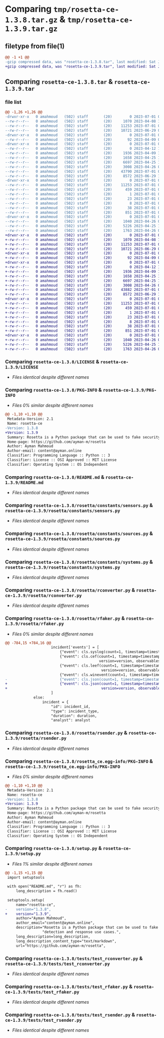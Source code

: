 # Comparing `tmp/rosetta-ce-1.3.8.tar.gz` & `tmp/rosetta-ce-1.3.9.tar.gz`

## filetype from file(1)

```diff
@@ -1 +1 @@
-gzip compressed data, was "rosetta-ce-1.3.8.tar", last modified: Sat Jul  1 06:29:57 2023, max compression
+gzip compressed data, was "rosetta-ce-1.3.9.tar", last modified: Sat Jul  1 06:47:16 2023, max compression
```

## Comparing `rosetta-ce-1.3.8.tar` & `rosetta-ce-1.3.9.tar`

### file list

```diff
@@ -1,26 +1,26 @@
-drwxr-xr-x   0 amahmoud   (502) staff       (20)        0 2023-07-01 06:29:57.602789 rosetta-ce-1.3.8/
--rw-r--r--   0 amahmoud   (502) staff       (20)     1070 2023-04-08 17:22:13.000000 rosetta-ce-1.3.8/LICENSE
--rw-r--r--   0 amahmoud   (502) staff       (20)    11253 2023-07-01 06:29:57.602452 rosetta-ce-1.3.8/PKG-INFO
--rw-r--r--   0 amahmoud   (502) staff       (20)    10721 2023-06-29 06:50:02.000000 rosetta-ce-1.3.8/README.md
-drwxr-xr-x   0 amahmoud   (502) staff       (20)        0 2023-07-01 06:29:57.596905 rosetta-ce-1.3.8/rosetta/
--rw-r--r--   0 amahmoud   (502) staff       (20)       92 2023-04-09 08:11:12.000000 rosetta-ce-1.3.8/rosetta/__init__.py
-drwxr-xr-x   0 amahmoud   (502) staff       (20)        0 2023-07-01 06:29:57.598717 rosetta-ce-1.3.8/rosetta/constants/
--rw-r--r--   0 amahmoud   (502) staff       (20)        0 2023-04-12 16:36:37.000000 rosetta-ce-1.3.8/rosetta/constants/__init__.py
--rw-r--r--   0 amahmoud   (502) staff       (20)     1936 2023-04-09 13:32:25.000000 rosetta-ce-1.3.8/rosetta/constants/sensors.py
--rw-r--r--   0 amahmoud   (502) staff       (20)     1658 2023-04-25 15:36:11.000000 rosetta-ce-1.3.8/rosetta/constants/sources.py
--rw-r--r--   0 amahmoud   (502) staff       (20)     6697 2023-04-25 15:36:11.000000 rosetta-ce-1.3.8/rosetta/constants/systems.py
--rw-r--r--   0 amahmoud   (502) staff       (20)     3008 2023-04-26 09:01:43.000000 rosetta-ce-1.3.8/rosetta/rconverter.py
--rw-r--r--   0 amahmoud   (502) staff       (20)    43790 2023-07-01 06:28:28.000000 rosetta-ce-1.3.8/rosetta/rfaker.py
--rw-r--r--   0 amahmoud   (502) staff       (20)     8572 2023-06-29 15:55:20.000000 rosetta-ce-1.3.8/rosetta/rsender.py
-drwxr-xr-x   0 amahmoud   (502) staff       (20)        0 2023-07-01 06:29:57.600552 rosetta-ce-1.3.8/rosetta_ce.egg-info/
--rw-r--r--   0 amahmoud   (502) staff       (20)    11253 2023-07-01 06:29:57.000000 rosetta-ce-1.3.8/rosetta_ce.egg-info/PKG-INFO
--rw-r--r--   0 amahmoud   (502) staff       (20)      459 2023-07-01 06:29:57.000000 rosetta-ce-1.3.8/rosetta_ce.egg-info/SOURCES.txt
--rw-r--r--   0 amahmoud   (502) staff       (20)        1 2023-07-01 06:29:57.000000 rosetta-ce-1.3.8/rosetta_ce.egg-info/dependency_links.txt
--rw-r--r--   0 amahmoud   (502) staff       (20)       23 2023-07-01 06:29:57.000000 rosetta-ce-1.3.8/rosetta_ce.egg-info/requires.txt
--rw-r--r--   0 amahmoud   (502) staff       (20)        8 2023-07-01 06:29:57.000000 rosetta-ce-1.3.8/rosetta_ce.egg-info/top_level.txt
--rw-r--r--   0 amahmoud   (502) staff       (20)       38 2023-07-01 06:29:57.602830 rosetta-ce-1.3.8/setup.cfg
--rw-r--r--   0 amahmoud   (502) staff       (20)      851 2023-07-01 06:28:46.000000 rosetta-ce-1.3.8/setup.py
-drwxr-xr-x   0 amahmoud   (502) staff       (20)        0 2023-07-01 06:29:57.601922 rosetta-ce-1.3.8/tests/
--rw-r--r--   0 amahmoud   (502) staff       (20)     1040 2023-04-26 09:01:43.000000 rosetta-ce-1.3.8/tests/test_rconverter.py
--rw-r--r--   0 amahmoud   (502) staff       (20)     5226 2023-04-25 15:36:11.000000 rosetta-ce-1.3.8/tests/test_rfaker.py
--rw-r--r--   0 amahmoud   (502) staff       (20)     1763 2023-04-26 09:02:44.000000 rosetta-ce-1.3.8/tests/test_rsender.py
+drwxr-xr-x   0 amahmoud   (502) staff       (20)        0 2023-07-01 06:47:16.806053 rosetta-ce-1.3.9/
+-rw-r--r--   0 amahmoud   (502) staff       (20)     1070 2023-04-08 17:22:13.000000 rosetta-ce-1.3.9/LICENSE
+-rw-r--r--   0 amahmoud   (502) staff       (20)    11253 2023-07-01 06:47:16.805736 rosetta-ce-1.3.9/PKG-INFO
+-rw-r--r--   0 amahmoud   (502) staff       (20)    10721 2023-06-29 06:50:02.000000 rosetta-ce-1.3.9/README.md
+drwxr-xr-x   0 amahmoud   (502) staff       (20)        0 2023-07-01 06:47:16.799929 rosetta-ce-1.3.9/rosetta/
+-rw-r--r--   0 amahmoud   (502) staff       (20)       92 2023-04-09 08:11:12.000000 rosetta-ce-1.3.9/rosetta/__init__.py
+drwxr-xr-x   0 amahmoud   (502) staff       (20)        0 2023-07-01 06:47:16.802029 rosetta-ce-1.3.9/rosetta/constants/
+-rw-r--r--   0 amahmoud   (502) staff       (20)        0 2023-04-12 16:36:37.000000 rosetta-ce-1.3.9/rosetta/constants/__init__.py
+-rw-r--r--   0 amahmoud   (502) staff       (20)     1936 2023-04-09 13:32:25.000000 rosetta-ce-1.3.9/rosetta/constants/sensors.py
+-rw-r--r--   0 amahmoud   (502) staff       (20)     1658 2023-04-25 15:36:11.000000 rosetta-ce-1.3.9/rosetta/constants/sources.py
+-rw-r--r--   0 amahmoud   (502) staff       (20)     6697 2023-04-25 15:36:11.000000 rosetta-ce-1.3.9/rosetta/constants/systems.py
+-rw-r--r--   0 amahmoud   (502) staff       (20)     3008 2023-04-26 09:01:43.000000 rosetta-ce-1.3.9/rosetta/rconverter.py
+-rw-r--r--   0 amahmoud   (502) staff       (20)    43882 2023-07-01 06:45:41.000000 rosetta-ce-1.3.9/rosetta/rfaker.py
+-rw-r--r--   0 amahmoud   (502) staff       (20)     8572 2023-06-29 15:55:20.000000 rosetta-ce-1.3.9/rosetta/rsender.py
+drwxr-xr-x   0 amahmoud   (502) staff       (20)        0 2023-07-01 06:47:16.803809 rosetta-ce-1.3.9/rosetta_ce.egg-info/
+-rw-r--r--   0 amahmoud   (502) staff       (20)    11253 2023-07-01 06:47:16.000000 rosetta-ce-1.3.9/rosetta_ce.egg-info/PKG-INFO
+-rw-r--r--   0 amahmoud   (502) staff       (20)      459 2023-07-01 06:47:16.000000 rosetta-ce-1.3.9/rosetta_ce.egg-info/SOURCES.txt
+-rw-r--r--   0 amahmoud   (502) staff       (20)        1 2023-07-01 06:47:16.000000 rosetta-ce-1.3.9/rosetta_ce.egg-info/dependency_links.txt
+-rw-r--r--   0 amahmoud   (502) staff       (20)       23 2023-07-01 06:47:16.000000 rosetta-ce-1.3.9/rosetta_ce.egg-info/requires.txt
+-rw-r--r--   0 amahmoud   (502) staff       (20)        8 2023-07-01 06:47:16.000000 rosetta-ce-1.3.9/rosetta_ce.egg-info/top_level.txt
+-rw-r--r--   0 amahmoud   (502) staff       (20)       38 2023-07-01 06:47:16.806090 rosetta-ce-1.3.9/setup.cfg
+-rw-r--r--   0 amahmoud   (502) staff       (20)      851 2023-07-01 06:45:54.000000 rosetta-ce-1.3.9/setup.py
+drwxr-xr-x   0 amahmoud   (502) staff       (20)        0 2023-07-01 06:47:16.805261 rosetta-ce-1.3.9/tests/
+-rw-r--r--   0 amahmoud   (502) staff       (20)     1040 2023-04-26 09:01:43.000000 rosetta-ce-1.3.9/tests/test_rconverter.py
+-rw-r--r--   0 amahmoud   (502) staff       (20)     5226 2023-04-25 15:36:11.000000 rosetta-ce-1.3.9/tests/test_rfaker.py
+-rw-r--r--   0 amahmoud   (502) staff       (20)     1763 2023-04-26 09:02:44.000000 rosetta-ce-1.3.9/tests/test_rsender.py
```

### Comparing `rosetta-ce-1.3.8/LICENSE` & `rosetta-ce-1.3.9/LICENSE`

 * *Files identical despite different names*

### Comparing `rosetta-ce-1.3.8/PKG-INFO` & `rosetta-ce-1.3.9/PKG-INFO`

 * *Files 0% similar despite different names*

```diff
@@ -1,10 +1,10 @@
 Metadata-Version: 2.1
 Name: rosetta-ce
-Version: 1.3.8
+Version: 1.3.9
 Summary: Rosetta is a Python package that can be used to fake security logs and alerts for testing different detection and response use cases.
 Home-page: https://github.com/ayman-m/rosetta
 Author: Ayman Mahmoud
 Author-email: content@ayman.online
 Classifier: Programming Language :: Python :: 3
 Classifier: License :: OSI Approved :: MIT License
 Classifier: Operating System :: OS Independent
```

### Comparing `rosetta-ce-1.3.8/README.md` & `rosetta-ce-1.3.9/README.md`

 * *Files identical despite different names*

### Comparing `rosetta-ce-1.3.8/rosetta/constants/sensors.py` & `rosetta-ce-1.3.9/rosetta/constants/sensors.py`

 * *Files identical despite different names*

### Comparing `rosetta-ce-1.3.8/rosetta/constants/sources.py` & `rosetta-ce-1.3.9/rosetta/constants/sources.py`

 * *Files identical despite different names*

### Comparing `rosetta-ce-1.3.8/rosetta/constants/systems.py` & `rosetta-ce-1.3.9/rosetta/constants/systems.py`

 * *Files identical despite different names*

### Comparing `rosetta-ce-1.3.8/rosetta/rconverter.py` & `rosetta-ce-1.3.9/rosetta/rconverter.py`

 * *Files identical despite different names*

### Comparing `rosetta-ce-1.3.8/rosetta/rfaker.py` & `rosetta-ce-1.3.9/rosetta/rfaker.py`

 * *Files 0% similar despite different names*

```diff
@@ -784,15 +784,16 @@
                     incident['events'] = [
                         {"event": cls.syslog(count=1, timestamp=timestamp, observables=observables)[0]},
                         {"event": cls.cef(count=1, timestamp=timestamp, vendor=vendor, product=product,
                                           version=version, observables=observables)[0]},
                         {"event": cls.leef(count=1, timestamp=timestamp, vendor=vendor, product=product,
                                            version=version, observables=observables)[0]},
                         {"event": cls.winevent(count=1, timestamp=timestamp, observables=observables)[0]},
-                        {"event": cls.json(count=1, timestamp=timestamp, observables=observables)[0]}
+                        {"event": cls.json(count=1, timestamp=timestamp, vendor=vendor, product=product,
+                                           version=version, observables=observables)[0]}
                     ]
             else:
                 incident = {
                     "id": incident_id,
                     "type": incident_type,
                     "duration": duration,
                     "analyst": analyst
```

### Comparing `rosetta-ce-1.3.8/rosetta/rsender.py` & `rosetta-ce-1.3.9/rosetta/rsender.py`

 * *Files identical despite different names*

### Comparing `rosetta-ce-1.3.8/rosetta_ce.egg-info/PKG-INFO` & `rosetta-ce-1.3.9/rosetta_ce.egg-info/PKG-INFO`

 * *Files 0% similar despite different names*

```diff
@@ -1,10 +1,10 @@
 Metadata-Version: 2.1
 Name: rosetta-ce
-Version: 1.3.8
+Version: 1.3.9
 Summary: Rosetta is a Python package that can be used to fake security logs and alerts for testing different detection and response use cases.
 Home-page: https://github.com/ayman-m/rosetta
 Author: Ayman Mahmoud
 Author-email: content@ayman.online
 Classifier: Programming Language :: Python :: 3
 Classifier: License :: OSI Approved :: MIT License
 Classifier: Operating System :: OS Independent
```

### Comparing `rosetta-ce-1.3.8/setup.py` & `rosetta-ce-1.3.9/setup.py`

 * *Files 1% similar despite different names*

```diff
@@ -1,15 +1,15 @@
 import setuptools
 
 with open("README.md", "r") as fh:
     long_description = fh.read()
 
 setuptools.setup(
     name="rosetta-ce",
-    version="1.3.8",
+    version="1.3.9",
     author="Ayman Mahmoud",
     author_email="content@ayman.online",
     description="Rosetta is a Python package that can be used to fake security logs and alerts for testing different "
                 "detection and response use cases.",
     long_description=long_description,
     long_description_content_type="text/markdown",
     url="https://github.com/ayman-m/rosetta",
```

### Comparing `rosetta-ce-1.3.8/tests/test_rconverter.py` & `rosetta-ce-1.3.9/tests/test_rconverter.py`

 * *Files identical despite different names*

### Comparing `rosetta-ce-1.3.8/tests/test_rfaker.py` & `rosetta-ce-1.3.9/tests/test_rfaker.py`

 * *Files identical despite different names*

### Comparing `rosetta-ce-1.3.8/tests/test_rsender.py` & `rosetta-ce-1.3.9/tests/test_rsender.py`

 * *Files identical despite different names*

